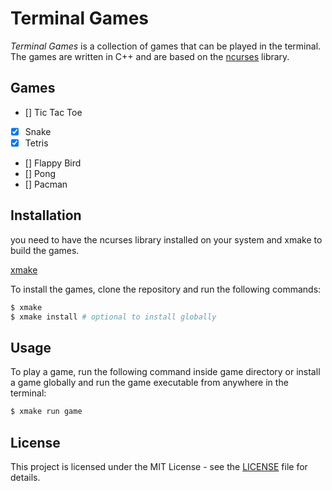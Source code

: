 # Terminal Games

_Terminal Games_ is a collection of games that can be played in the terminal. The games are written in C++ and are based on the [ncurses](http://jbwyatt.com/ncurses.html) library.

## Games

- [] Tic Tac Toe
- [x] Snake
- [x] Tetris
- [] Flappy Bird
- [] Pong
- [] Pacman

## Installation

you need to have the ncurses library installed on your system and xmake to build the games.

[xmake](https://xmake.io/#/)

To install the games, clone the repository and run the following commands:

```bash
$ xmake
$ xmake install # optional to install globally 
```

## Usage

To play a game, run the following command inside game directory or install a game globally and run the game executable from anywhere in the terminal:

```bash
$ xmake run game 
```

## License

This project is licensed under the MIT License - see the [LICENSE](LICENSE) file for details.
```
